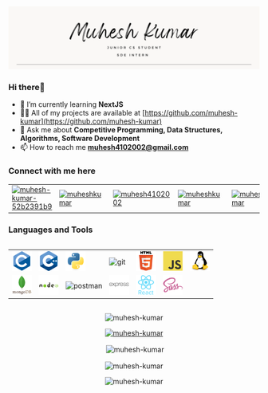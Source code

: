 [![MastHead](https://github.com/muhesh-kumar/muhesh-kumar/blob/main/assets/banner.png)](https://github.com/muhesh-kumar)

### Hi there👋

- 🌱 I’m currently learning **NextJS**
- 👨‍💻 All of my projects are available at [https://github.com/muhesh-kumar](https://github.com/muhesh-kumar)
- 💬 Ask me about **Competitive Programming, Data Structures, Algorithms, Software Development**
- 📫 How to reach me **muhesh4102002@gmail.com**

<!-- SOCIALS -->

### Connect with me here

<table>
<tr>
<td>
<a href="https://linkedin.com/in/muhesh-kumar-52b2391b9" target="blank"><img align="center" src="https://raw.githubusercontent.com/rahuldkjain/github-profile-readme-generator/master/src/images/icons/Social/linked-in-alt.svg" alt="muhesh-kumar-52b2391b9" height="30" width="40" /></a>
</td>
<td>
<a href="https://www.codechef.com/users/muheshkumar" target="blank"><img align="center" src="https://cdn.jsdelivr.net/npm/simple-icons@3.1.0/icons/codechef.svg" alt="muheshkumar" height="30" width="40" /></a>
</td>
<td>
<a href="https://www.hackerrank.com/muhesh4102002" target="blank"><img align="center" src="https://raw.githubusercontent.com/rahuldkjain/github-profile-readme-generator/master/src/images/icons/Social/hackerrank.svg" alt="muhesh4102002" height="30" width="40" /></a>
</td>
<td>
<a href="https://codeforces.com/profile/muheshkumar" target="blank"><img align="center" src="https://raw.githubusercontent.com/rahuldkjain/github-profile-readme-generator/master/src/images/icons/Social/codeforces.svg" alt="muheshkumar" height="30" width="40" /></a>
</td>
<td>
<a href="https://www.leetcode.com/muheshkumar" target="blank"><img align="center" src="https://raw.githubusercontent.com/rahuldkjain/github-profile-readme-generator/master/src/images/icons/Social/leet-code.svg" alt="muheshkumar" height="30" width="40" /></a>
</td>
<td>
<a href="https://www.hackerearth.com/@muhesh4102002" target="blank"><img align="center" src="https://raw.githubusercontent.com/rahuldkjain/github-profile-readme-generator/master/src/images/icons/Social/hackerearth.svg" alt="@muhesh4102002" height="30" width="40" /></a>
</td>
</tr>
</table>

<!-- LANGUAGES AND TOOLS -->

### Languages and Tools

<div align="center" style="display: flex; flex-wrap: wrap; gap: 15px">
<table>
<tr>
<td>
<img src="https://raw.githubusercontent.com/devicons/devicon/master/icons/c/c-original.svg" alt="c" width="40" height="40"/>
</td>
<td>
<img src="https://raw.githubusercontent.com/devicons/devicon/master/icons/cplusplus/cplusplus-original.svg" alt="cplusplus" width="40" height="40"/>
</td>
<td>
<img src="https://raw.githubusercontent.com/devicons/devicon/master/icons/python/python-original.svg" alt="python" width="40" height="40"/>
</td>
<td>
<img src="https://www.vectorlogo.zone/logos/git-scm/git-scm-icon.svg" alt="git" width="40" height="40"/>
</td>
<td>
<img src="https://raw.githubusercontent.com/devicons/devicon/master/icons/html5/html5-original-wordmark.svg" alt="html5" width="40" height="40"/>
</td>
<td>
<img src="https://raw.githubusercontent.com/devicons/devicon/master/icons/javascript/javascript-original.svg" alt="javascript" width="40" height="40"/>
</td>
<td>
<img src="https://raw.githubusercontent.com/devicons/devicon/master/icons/linux/linux-original.svg" alt="linux" width="40" height="40"/>
</td>
</tr>
<tr>
<td>
<img src="https://raw.githubusercontent.com/devicons/devicon/master/icons/mongodb/mongodb-original-wordmark.svg" alt="mongodb" width="40" height="40"/>
</td>
<td>
<img src="https://raw.githubusercontent.com/devicons/devicon/master/icons/nodejs/nodejs-original-wordmark.svg" alt="nodejs" width="40" height="40"/>
</td>
<td>
<img src="https://www.vectorlogo.zone/logos/getpostman/getpostman-icon.svg" alt="postman" width="40" height="40"/>
</td>
<td>
<img src="https://raw.githubusercontent.com/devicons/devicon/master/icons/express/express-original-wordmark.svg" alt="express" width="40" height="40"/>
</td>
<td>
<img src="https://raw.githubusercontent.com/devicons/devicon/master/icons/react/react-original-wordmark.svg" alt="react" width="40" height="40"/>
</td>
<td>
<img src="https://raw.githubusercontent.com/devicons/devicon/master/icons/sass/sass-original.svg" alt="sass" width="40" height="40"/>
</td>
</tr>
</table>
</div>

<!-- MOST USED LANGUAGES -->
<p align="center"><img align="center" src="https://github-readme-stats.vercel.app/api/top-langs?username=muhesh-kumar&show_icons=true&locale=en&layout=compact" alt="muhesh-kumar" /></p>

<!-- PROFILE TROPHYS -->
<p align="center"><a href="https://github.com/ryo-ma/github-profile-trophy"><img src="https://github-profile-trophy.vercel.app/?username=muhesh-kumar" alt="muhesh-kumar" /></a> </p>

<!-- GITHUB STATUS -->
<p align="center">&nbsp;<img align="center" src="https://github-readme-stats.vercel.app/api?username=muhesh-kumar&show_icons=true&locale=en" alt="muhesh-kumar" /></p>

<!-- CONTRIBUTIONS AND STREAK -->
<p align="center"><img align="center" src="https://github-readme-streak-stats.herokuapp.com/?user=muhesh-kumar&" alt="muhesh-kumar" /></p>

<!-- PROFILE VIEWS BADGE -->
<p align="center"> <img src="https://komarev.com/ghpvc/?username=muhesh-kumar&label=Profile%20views&color=0e75b6&style=flat" alt="muhesh-kumar" /> </p>

